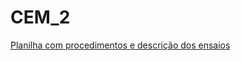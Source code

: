 # CEM_2

[Planilha com procedimentos e descrição dos ensaios](https://docs.google.com/spreadsheets/d/1H4LpKDld-LX1RupDHPBU-AR2FRNwbHnkq1EVb1suhaM/edit?usp=sharing)
